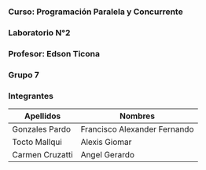 ### Curso: Programación Paralela y Concurrente
### Laboratorio N°2
### Profesor: Edson Ticona
### Grupo 7
### Integrantes
| Apellidos | Nombres |
| --------- | ------- |
| Gonzales Pardo | Francisco Alexander Fernando |
| Tocto Mallqui | Alexis Giomar|
| Carmen Cruzatti| Angel Gerardo |
